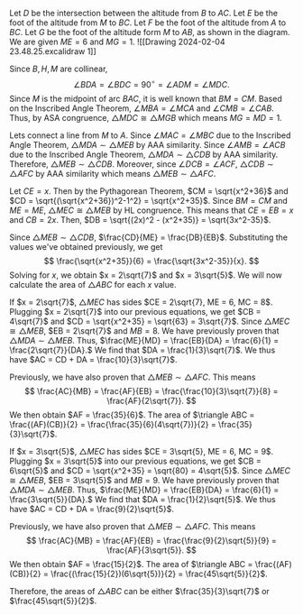 Let $D$ be the intersection between the altitude from $B$ to $AC$. Let $E$ be the foot of the altitude from $M$ to $BC$. Let $F$ be the foot of the altitude from $A$ to $BC$. Let $G$ be the foot of the altitude form $M$ to $AB$, as shown in the diagram. We are given $ME = 6$ and $MG = 1$.
![[Drawing 2024-02-04 23.48.25.excalidraw 1]]

Since $B,H,M$ are collinear,
$$
\angle BDA = \angle BDC = 90^{\circ} = \angle ADM = \angle MDC.
$$
Since $M$ is the midpoint of arc $BAC$, it is well known that $BM = CM$. Based on the Inscribed Angle Theorem, $\angle MBA = \angle MCA$ and $\angle CMB = \angle CAB$. Thus, by ASA congruence, $\triangle MDC \cong \triangle MGB$ which means $MG = MD = 1.$

Lets connect a line from $M$ to $A$. Since $\angle MAC = \angle MBC$ due to the Inscribed Angle Theorem, $\triangle MDA \sim \triangle MEB$ by AAA similarity. Since $\angle AMB = \angle ACB$ due to the Inscribed Angle Theorem, $\triangle MDA \sim \triangle CDB$ by AAA similarity. Therefore, $\triangle MEB \sim \triangle CDB$. Moreover, since $\angle DCB = \angle ACF$, $\triangle CDB \sim \triangle AFC$ by AAA similarity which means $\triangle MEB \sim \triangle AFC$.

Let $CE = x$. Then by the Pythagorean Theorem, $CM = \sqrt{x^2+36}$ and $CD = \sqrt{(\sqrt{x^2+36})^2-1^2} = \sqrt{x^2+35}$. Since $BM = CM$ and $ME = ME$, $\triangle MEC \cong \triangle MEB$ by HL congruence. This means that $CE = EB = x$ and $CB = 2x.$ Then, $DB = \sqrt{(2x)^2 - (x^2+35)} = \sqrt{3x^2-35}$.

Since $\triangle MEB \sim \triangle CDB$, $\frac{CD}{ME} = \frac{DB}{EB}$. Substituting the values we've obtained previously, we get
$$
\frac{\sqrt{x^2+35}}{6} = \frac{\sqrt{3x^2-35}}{x}.
$$
Solving for $x$, we obtain $x = 2\sqrt{7}$ and $x = 3\sqrt{5}$. We will now calculate the area of $\triangle ABC$ for each $x$ value.

If $x = 2\sqrt{7}$, $\triangle MEC$ has sides $CE = 2\sqrt{7}, ME = 6, MC = 8$. Plugging $x = 2\sqrt{7}$ into our previous equations, we get $CB = 4\sqrt{7}$ and $CD = \sqrt{x^2+35} = \sqrt{63} = 3\sqrt{7}$.
Since $\triangle MEC \cong \triangle MEB$, $EB = 2\sqrt{7}$ and $MB = 8$. We have previously proven that $\triangle MDA \sim \triangle MEB$. Thus, $\frac{ME}{MD} = \frac{EB}{DA} = \frac{6}{1} = \frac{2\sqrt{7}}{DA}.$ We find that $DA = \frac{1}{3}\sqrt{7}$. We thus have $AC = CD + DA = \frac{10}{3}\sqrt{7}$.

Previously, we have also proven that $\triangle MEB \sim \triangle AFC$. This means
$$
\frac{AC}{MB} = \frac{AF}{EB} = \frac{\frac{10}{3}\sqrt{7}}{8} = \frac{AF}{2\sqrt{7}}.
$$
We then obtain $AF = \frac{35}{6}$. The area of $\triangle ABC = \frac{(AF)(CB)}{2} = \frac{\frac{35}{6}(4\sqrt{7})}{2} = \frac{35}{3}\sqrt{7}$.

If $x = 3\sqrt{5}$, $\triangle MEC$ has sides $CE = 3\sqrt{5}, ME = 6, MC = 9$. Plugging $x = 3\sqrt{5}$ into our previous equations, we get $CB = 6\sqrt{5}$ and $CD = \sqrt{x^2+35} = \sqrt{80} = 4\sqrt{5}$.
Since $\triangle MEC \cong \triangle MEB$, $EB = 3\sqrt{5}$ and $MB = 9$. We have previously proven that $\triangle MDA \sim \triangle MEB$. Thus, $\frac{ME}{MD} = \frac{EB}{DA} = \frac{6}{1} = \frac{3\sqrt{5}}{DA}.$ We find that $DA = \frac{1}{2}\sqrt{5}$. We thus have $AC = CD + DA = \frac{9}{2}\sqrt{5}$.

Previously, we have also proven that $\triangle MEB \sim \triangle AFC$. This means
$$
\frac{AC}{MB} = \frac{AF}{EB} = \frac{\frac{9}{2}\sqrt{5}}{9} = \frac{AF}{3\sqrt{5}}.
$$
We then obtain $AF = \frac{15}{2}$. The area of $\triangle ABC = \frac{(AF)(CB)}{2} = \frac{(\frac{15}{2})(6\sqrt{5})}{2} = \frac{45\sqrt{5}}{2}$.

Therefore, the areas of $\triangle ABC$ can be either $\frac{35}{3}\sqrt{7}$ or $\frac{45\sqrt{5}}{2}$.
